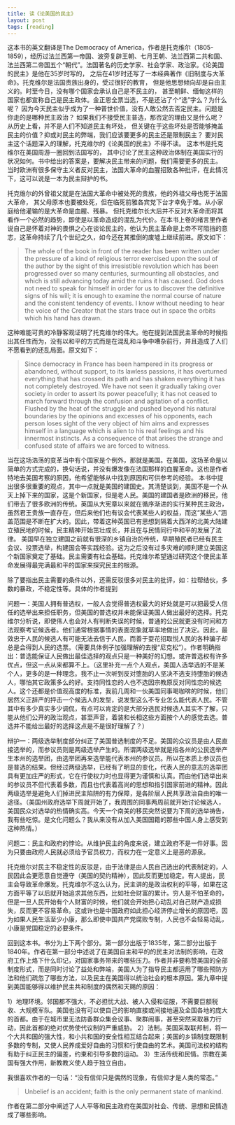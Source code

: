 ```yaml
---
title: 读《论美国的民主》
layout: post
tags: [reading]
---
```

<!--题记：试图一气呵成的把《论美国的民主》，《经济学原理》，《国富论》和《道德情操论》这几本书的书评写了，主要为了理清自己的思路。-->
<!--这些书不愧为经典，我花了大量时间力气阅读这几本书，得在每天黄金时段头脑清晰的时候读，否则难以理清书中逻辑。-->
<!--这些人的大脑是受到神的眷顾了么？怎么能写出这么精彩的东西？很长一段时间没有更新博客，因为在这一轮又一轮精彩如此的-->
<!--论证冲击下，我着实没有任何喘息的余地。同时为自己从09年开始向这个世界生产的垃圾文字感到抱歉，好在已经全部删了。现在开始更新，-->
<!--是因为我真的需要一个地方来理清这所有的东西，尝试过不同的方法，但都不是很成功。希望更新博客能够成为我细细回顾总结-->
<!--这些经典的动力。目标是每天或多或少都写一些书评，慢慢的将之前看过的好书在脑海中清理一下。-->

<!--2014-10-26 今晚的更新让我对书的初衷和时代背景有了更深的了解。希望在接下来的回顾总结中，能够进一步理清作者的论证思路。荟加油！： ）-->

<!--2014-10-27 接着整理下去。一晃又是一个小时。时间啊。-->

<!--2014-10-28 今天开始整理作者提出的民主的弊端，以及对此的辩护。时间啊。-->

这本书的英文翻译是The Democracy of America，作者是托克维尔（1805-1859），经历过法兰西第一帝国、波旁复辟王朝、七月王朝、法兰西第二共和国、法兰西第二帝国五个“朝代”。法国著名的历史学家、社会学家、政治家。《论美国的民主》是他在35岁时写的，
之后在41岁时还写了一本经典著作《旧制度与大革命》。托克维尔是法国贵族出身的，受过很好的教育，
但是他思想倾向却是自由主义的。时至今日，没有哪个国家会承认自己是不民主的，
甚至朝鲜、缅甸这样的国家也都宣称自己是民主政体。金正恩全票当选，不是还沾了个“选”字么？为什么呢？
因为今天民主似乎成为了一种普世价值，没有人敢公然去否定民主。问题是你走的是哪种民主政治？
如果我们不接受民主普选，那否定的理由又是什么呢？从历史上看，并不是人们不知道民主有坏处，
但关键在于这些坏处是否能够掩盖民主的价值？抑或对民主的弊端，我们应该要更多的民主还是限制民主？
要对民主这个话题深入的理解，托克维尔的《论美国的民主》不得不读。
这本书是托克维尔在美国周游一圈回到法国写的，
其中讨论了民主这种政治体制在美国实行的状况如何。书中给出的答案是，要解决民主带来的问题，我们需要更多的民主。
当时欧洲有很多保守主义者反对民主，法国大革命的血腥招致各种批评，在此情况下，这可以说是一本为民主辩护的书。

托克维尔的外曾祖父就是在法国大革命中被处死的贵族，他的外祖父母也死于法国大革命，
其父母原本也要被处死，但在临死前雅各宾党下台才幸免于难。从小家庭给他灌输的是大革命是血腥、残暴。
但托克维尔长大后并不反对大革命而将其看作一个必然的趋势，即使是以革命造成的混乱为代价。在本书上卷的绪言里作者说自己是怀着对神的畏惧之心在谈论民主的，他认为民主革命是上帝不可阻挡的意志，这革命持续了几个世纪之久，如今还在其推倒的废墟上继续前进。原文如下：
<blockquote>
The whole of the book in front of the reader has been written under the pressure of a kind of religious terror exercised upon the soul of the author by the sight of this irresistible revolution which has been progressed over so many centuries, surmounting all obstacles, and which is still advancing today amid the ruins it has caused. God does not need to speak for himself in order for us to discover the definitive signs of his will; it is enough to examine the normal course of nature and the conistent tendency of events. I know without needing to hear the voice of the Creator that the stars trace out in space the orbits which his hand has drawn.
</blockquote>

这种难能可贵的冷静客观证明了托克维尔的伟大。他在提到法国民主革命的时候指出其任性而为，没有以和平的方式而是在混乱和斗争中嘈杂前行，并且造成了人们不愿看到的还乱局面。原文如下：

<blockquote>
Since democracy in France has been hampered in its progress or abandoned, without support, to its
lawless passions, it has overturned everything that has crossed its path and has shaken everything it has not completely destroyed. We have not seen it gradually taking over society in order to assert its
power peacefully; it has not ceased to march forward through the confusion and agitation of a conflict.
Flushed by the heat of the struggle and pushed beyond his natural boundaries by the opinions and 
excesses of his opponents, each person loses sight of the very object of him aims and expresses
himself in a language which is alien to his real  feelings and his innermost instincts. As a consequence of that arises the strange and confused state of affairs we are forced to witness. 
</blockquote>

当在这场浩荡的变革当中有个国家是个例外，那就是美国。在美国，这场革命是以简单的方式完成的，换句话说，并没有爆发像在法国那样的血腥革命。这也是作者特地去美国考察的原因，他希望能够从中找到原因和可供参考的经验。
本书中提出很多很重要的观点，其中一点就是美国的建国史。其清楚谈到，美国不是一个从天上掉下来的国家，这是个新国家，但是老人民。美国的建国者是欧洲的移民，他们带去了很多欧洲的传统。英国从大宪章以来就在循序渐进的实行某种民主政治，虽然君王贵族一直存在，但后来他们也有议会代表某些人的权益，而这“某些人”涵盖范围是不断在扩大的。因此，带着这种英国已有思想到隔着大西洋的北美大陆建立殖民地的时候，民主精神开始茁壮成长，并且在与民情同行中和平的发展了法律。
美国早在独立建国之前就有很深的乡镇自治的传统，早期殖民者已经有民主会议、投票选举，构建国会等实践经验。这为之后没有过多灾难的顺利建立美国这个新国家奠定了基础。民主需要有社会基础。托克维尔希望通过研究这个使民主革命发展得最完满最和平的国家来探究民主的根源。
<!--，当托克维尔开始探讨民主的社会学基础的时候，他便成为了现代政治社会学之父。-->
除了要指出民主需要的条件以外，还需反驳很多对民主的批评，如：拉帮结伙，多数的暴政，不稳定性等。具体的作者提到

问题一：美国人拥有普选权，一般人会觉得普选权最大的好处就是可以把最受人信任的选举出来担任职务，但美国的普选权并未能保证美国人做出最好的选择。托克维尔分析说，即使伟人也会对人有判断失误的时候，普通的公民就更没有时间和方法观察考证候选者。他们通常根据事情的表面现象就草率地做出了决定。因此，最效忠于人民的候选人有可能无法去信于人民，而善于耍花招取悦人民的各种骗子却总是会得到人民的选票。（需要具体例子加强理解的去搜“尼克松”）。作者明确指出：普选能保证人民做出最佳选择的观点只是一种美好的幻想。或许普选权有许多优点，但这一点从来都算不上。（这里补充一点个人观点，美国人选举选的不是某个人，更多的是一种理念。我不止一次听到反对堕胎的人坚决不选支持堕胎的候选人，哪怕其它政策多么的好。支持同性恋的人也不选因宗教原反对同性恋的候选人。这个还都是价值观高度的标准，我前几周和一伙美国同事喝咖啡的时候，他们居然义正辞严的抨击一个候选人的发型，说发型这么不专业怎么能代表人民。不管其中有多少真实多少调侃，有点可以肯定的是大部分选民对候选人其实不了解，只能从他们公开的政治观点，甚至声音，着装和长相这些方面按个人的感觉去选。普选并不能给出最好的选择这点是不是很好理解了？）

辩护一：两级选举制度部分纠正了美国普选制度的不足。美国的众议员是由人民直接选举的，而参议员则是两级选举产生的。所谓两级选举就是指各州的公民选举产生本州的选举团，由选举团再来选举能代表本州的参议员。所以在本质上参议员也是普选的结果。但经过两级选举，已经有了明显的变化，代表人民的意志的选举团具有更加庄严的形式，它在行使权力时也显得更为谨慎和认真。而由他们选举出来的参议员不但代表着多数，而且也代表着高尚的思想和指引国家前进的精神。因此两级选举是避免人们掉进民主陷阱的有力保障，是各阶层人民共享政治自由的唯一途径。（美国州政府选举下周就开始了，我周围的同事两周前就开始讨论候选人，美国民众对选举的热情确实高。今天一个南美的移民突然说要为下周的选举祷告，我有些吃惊。是文化问题么？我从来没有从加入美国国籍的那些中国人身上感受到这种热情。）

问题二：民主和政府的悖论。从维护民主的角度来说，建立政府不是一件好事。因为只要由政府人民就必须给予官员权力，而权力在一定意义上是恶的源泉。

托克维尔对民主不稳定性的反驳是，由于法律是由人民自己选出的代表制定的，人民因此会更愿意自觉遵守（美国的契约精神），因此反而更加稳定。有人提出，民主会导致革命爆发。托克维尔不这么认为，民主讲的是政治权利的平等，如果在这方面平等了以后就开始追求其他东西，比如社会财富的累计。穷人是不怕革命的，但是一旦人民开始有个人财富的时候，他们就会开始担心动乱对自己财产造成损失，反而更不容易革命。这或许也是中国政府如此担心经济停止增长的原因吧，因为如果人民生活至少小康，那么即使中国共产党腐败专制，人民也不会轻易动乱，小康是党国稳定的必要条件。

回到这本书。书分为上下两个部分。第一部分出版于1835年，第二部分出版于1840年。作者在第一部分中述说了在美国自主和平的的民主对法制的影响，在政府工作上烙下什么印记，对国家事务带来的哪些压力。作者并非要称赞美国的全部制度形式，而是同时讨论了益处和弊端，美国人为了指导民主都运用了哪些预防方法和他们疏忽了哪些方法，以及民主在美国得以统治社会的根本原因。第九章中提到美国能够得以维护民主共和制度的偶然和天赐的原因：

1）地理环境。邻国都不强大，不必担忧大战、被人入侵和征服，不需要巨额税收、大规模军队。美国也没有可以使自己的影响直接或间接地遍及全国各地的庞大的首都。由于在城市里无法防备群众集会议事、聚群闹事，甚至突然采取暴力行动，因此首都的绝对优势使代议制的严重威胁。
2）法制。美国采取联邦制，将一个大共和国的强大性，和小共和国的安全性相互结合起来；美国的乡镇制度既限制多数的专制，又使人民养成爱好自由的习惯和行使自由的艺术。美国司法权的结构有助于纠正民主的偏差，约束和引导多数的运动。
3）生活传统和民情。宗教在美国有强大作用，新教教义使人趋于独立自由。

我很喜欢作者的一句话：“没有信仰只是偶然的现象，有信仰才是人类的常态。”
<blockquote>
Unbelief is an accident; faith is the only permanent state of mankind.
</blockquote>

作者在第二部分中阐述了人人平等和民主政府在美国对社会、传统、思想和民情造成了哪些影响。
<!-- 100多年前出版的书籍《旧制度与大革命》在今天能够翻译成中文，而且受到广泛的关注当然有他的道理，那么本书的中文译本是在1992年出版的，那么由冯唐先生翻译，由桂玉芳和张芝联两位老先生做的校对，张芝联是中国有名的研究法国历史的学者，他写得序言，这个序言本身有助于我们了解托克维尔这本《旧制度与大革命》，那么译者就张芝联先生说，他说托克维尔他开宗就这样说，他写这本书他是关于法国革命的研究，而不是一部法国的大革命，我们知道法国大革命是欧洲历史上最大的一场革命，他对人类社会都有很大不一样，比方说中国革命，中国革命受到的影响一个是来自俄罗斯的十月革命，另一个就是法国的大革命，所以为什么会产生法国大革命，这确实是一个非常令人感兴趣的一个话题。
那么在这本书里面托克维尔对于法国大革命的主要论点可以分成这样几点，第一就是1789年法国大革命是迄今为止最伟大最激烈的革命，他代表法国的青春、热情、自豪、慷慨和真诚的年代，那么第二，法国大革命他是一件长期工作的最后完成，即使他没有发生古老的社会建筑同样也会倒塌，但是法国革命的业绩他是以突然的方式完成了需要长时期才能一点一滴完成的事情，就他的这个突然性，第三，法国革命呈现出了绝对性，但是又呈现出了连续性和反复性，那么然后第四，也是很重要的就涉及到了专制自由和平等，这三者之间关系的问题。
这方面书里面都有很多的叙述，那么我想张芝联先生还指出他说托克维尔的着作在1870年之后被冷落了七八十年，近几十年来在西方突然走运，这不是偶然的，因为保守的自由主义的思想抬头，托克维尔的政治观点重新受到了重视，我们知道托克维尔在中国也越来越受到重视，因为我知道中译本不仅中国内地有好几个中译本，在香港也有中译本，台湾也有中译本出现，可见两岸三地的中国人都很重视这本书的作用，因为这本书可以让我们有很深入的思考，比方这个书里面有些非常发人深省的观点，特别是我们看到像书里面说的，为什么在第四章就是路易十六统治时期他是旧君主制最繁荣的时期，何以繁荣反而加速了大革命的到来。
本来人们认为革命往往是在人民处于水深火热民不聊生的时候发生的，不是的，法国大革命的发生恰恰是在繁荣的时候，所以革命的发生并非总是因为人们的处境越来越坏，最经常的情况就是一向毫无怨言，仿佛若无其事的忍受着最难以忍受的法律的人民，一旦法律压力减轻他们就会猛力的把他抛弃，被革命摧毁的政府几乎总是比他前面的那个政权更好，而且经验告诉我们对于一个坏政府来说最危险的时刻通常就是他开始改革的时刻，只有伟大天才才能够拯救一位着手救济长期受压迫的臣民的君主。
这是非常有意思的观点，那么同时本书他说了，他说一场浩劫怎么样才能够避免呢，一方面是一个民族，他说就是法兰西民族，一方面是一个民族，其中发财的欲望每时每刻都在膨胀，全民都想发财，每一个老百姓都想发财，但是另一方面是一个政府，他不断的刺激这种新的热情，不断的从中作梗，点燃了又把他扑灭，就这样从两方面促使了自己的毁灭，这就是法国大革命，当时法国的国王所推行的政策，为什么在法国最繁荣的时候结果却爆发了大革命，本书的第五章也很有意思，他说为什么减轻人民的负担结果人民反而被激怒了，这里面举了很多具体的例子，那么我也注意到在中国的学者当中近年来有关托克维尔这本名着也引起了广泛的讨论。
那么其中我比较欣赏的是荣建先生的观点，荣建先生他认为从托克维尔这本书当中他有一些新的观点，那么我在这里跟大家分享的是这样的几个点，第一，那么革命是专制条件下解决权利更替的唯一的方式，因为专制的条件下他不可能有民主的，不可能有和平的方式让权利来更替，那么结果就是采取了革命的方式，那么对于法国大革命来说这点是非常明显的，其实不光说法国大革命，甚至我们看俄罗斯的大革命中国的大革命，中国的革命都有同样的特点，第二，就是以法国的情况来看，中央集权体制下的革命他不是彻底的粉碎旧的体制，而是在旧体制的废墟上建立起来的一个新的更完善而且也是更合理的一个专制的体制。
那么荣建先生他在谈到托克维尔的这本书谈到革命和他土壤的问题的时候，也有这样一个相当精采的一个叙述，他说专制制度他既是革命的土壤，但是他也是革命的葬身之地，所以荣建先生也特别注意到就是中国从90年代改革开放以来，特别经过了社会的激烈的动荡之后，人们普遍认识到必须要告别革命，那么在这种情况下我们看一看一百多年前的当时还说还是一位法国年轻的学者所写的《旧制度与大革命》，他为什么在中国会广泛引起人们的关注，因为人们从托克维尔对法国大革命产生的土壤和原因的研究当中可以看到我们说的，就是可以古为今用也可以洋为中用。
-->
